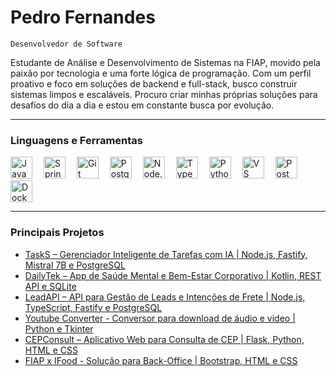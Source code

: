 # <b> Pedro Fernandes </b>
`Desenvolvedor de Software`

Estudante de Análise e Desenvolvimento de Sistemas na FIAP, movido pela paixão por tecnologia e uma forte lógica de programação. Com um perfil proativo e foco em soluções de backend e full-stack, busco construir sistemas limpos e escaláveis. Procuro criar minhas próprias soluções para desafios do dia a dia e estou em constante busca por evolução.

---

### <b> Linguagens e Ferramentas </b>
<p align="left">
  <img src="https://cdn.jsdelivr.net/gh/devicons/devicon/icons/java/java-original.svg" alt="Java" width="35" height="35"/>&emsp;
  <img src="https://cdn.jsdelivr.net/gh/devicons/devicon/icons/spring/spring-original.svg" alt="Spring" width="35" height="35"/>&emsp;
  <img src="https://cdn.jsdelivr.net/gh/devicons/devicon/icons/git/git-original.svg" alt="Git" width="35" height="35"/>&emsp;
  <img src="https://cdn.jsdelivr.net/gh/devicons/devicon/icons/postgresql/postgresql-original.svg" alt="PostgreSQL" width="35" height="35"/>&emsp;
  <img src="https://cdn.jsdelivr.net/gh/devicons/devicon/icons/nodejs/nodejs-original.svg" alt="Node.js" width="35" height="35"/>&emsp;
  <img src="https://cdn.jsdelivr.net/gh/devicons/devicon/icons/typescript/typescript-original.svg" alt="TypeScript" width="35" height="35"/>&emsp;
  <img src="https://cdn.jsdelivr.net/gh/devicons/devicon/icons/python/python-original.svg" alt="Python" width="35" height="35"/>&emsp;
  <img src="https://cdn.jsdelivr.net/gh/devicons/devicon/icons/vscode/vscode-original.svg" alt="VS Code" width="35" height="35"/>&emsp;
  <img src="https://cdn.jsdelivr.net/gh/devicons/devicon/icons/postman/postman-original.svg" alt="Postman" width="35" height="35"/>&emsp;
  <img src="https://cdn.jsdelivr.net/gh/devicons/devicon/icons/docker/docker-original.svg" alt="Docker" width="35" height="35"/>
</p>

---

### <b> Principais Projetos </b>
- [TaskS – Gerenciador Inteligente de Tarefas com IA | Node.js, Fastify, Mistral 7B e PostgreSQL](https://github.com/frpedro/task-s)
- [DailyTek – App de Saúde Mental e Bem-Estar Corporativo | Kotlin, REST API e SQLite](https://github.com/frpedro/daily-tek)
- [LeadAPI – API para Gestão de Leads e Intenções de Frete | Node.js, TypeScript, Fastify e PostgreSQL](https://github.com/frpedro/lead-api)
- [Youtube Converter - Conversor para download de áudio e video | Python e Tkinter](https://github.com/frpedro/ytb)
- [CEPConsult – Aplicativo Web para Consulta de CEP | Flask, Python, HTML e CSS](https://github.com/frpedro/cep-consult)
- [FIAP x IFood - Solução para Back-Office | Bootstrap, HTML e CSS](https://www.linkedin.com/posts/pedrofernandesh_desenvolvimentoweb-fiap-challenge-activity-7242530045313855489-QEgp?utm_source=share&utm_medium=member_desktop)
